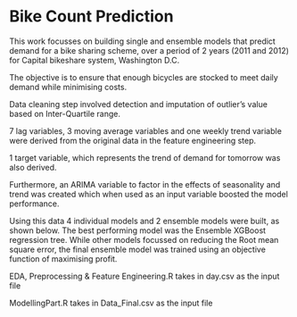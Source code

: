 # Bike Count Prediction

This work focusses on building single and ensemble models that predict demand for a bike sharing scheme, over a period of 2 years (2011 and 2012) for Capital bikeshare system, Washington D.C.

The objective is to ensure that enough bicycles are stocked to meet daily demand while minimising costs.

Data cleaning step involved detection and imputation of outlier’s value based on Inter-Quartile range.

7 lag variables, 3 moving average variables and one weekly trend variable were derived from the original data in the feature engineering step. 

1 target variable, which represents the trend of demand for tomorrow was also derived.

Furthermore, an ARIMA variable to factor in the effects of seasonality and trend was created which when used as an input variable boosted the model performance.

Using this data 4 individual models and 2 ensemble models were built, as shown below. The best performing model was the Ensemble XGBoost regression tree. While other models focussed on reducing the Root mean square error, the final ensemble model was trained using an objective function of maximising profit.

EDA, Preprocessing & Feature Engineering.R takes in day.csv as the input file

ModellingPart.R takes in Data_Final.csv as the input file
